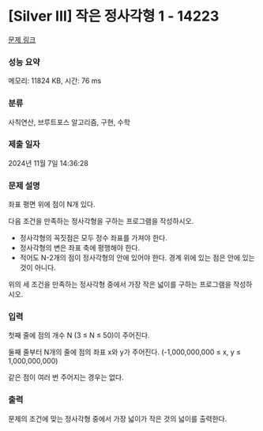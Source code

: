 # [Silver III] 작은 정사각형 1 - 14223 

[문제 링크](https://www.acmicpc.net/problem/14223) 

### 성능 요약

메모리: 11824 KB, 시간: 76 ms

### 분류

사칙연산, 브루트포스 알고리즘, 구현, 수학

### 제출 일자

2024년 11월 7일 14:36:28

### 문제 설명

<p>좌표 평면 위에 점이 N개 있다.</p>

<p>다음 조건을 만족하는 정사각형을 구하는 프로그램을 작성하시오.</p>

<ul>
	<li>정사각형의 꼭짓점은 모두 정수 좌표를 가져야 한다.</li>
	<li>정사각형의 변은 좌표 축에 평행해야 한다.</li>
	<li>적어도 N-2개의 점이 정사각형의 안에 있어야 한다. 경계 위에 있는 점은 안에 있는 것이 아니다.</li>
</ul>

<p>위의 세 조건을 만족하는 정사각형 중에서 가장 작은 넓이를 구하는 프로그램을 작성하시오.</p>

### 입력 

 <p>첫째 줄에 점의 개수 N (3 ≤ N ≤ 50)이 주어진다.</p>

<p>둘째 줄부터 N개의 줄에 점의 좌표 x와 y가 주어진다. (-1,000,000,000 ≤ x, y ≤ 1,000,000,000)</p>

<p>같은 점이 여러 번 주어지는 경우는 없다.</p>

### 출력 

 <p>문제의 조건에 맞는 정사각형 중에서 가장 넓이가 작은 것의 넓이를 출력한다.</p>

